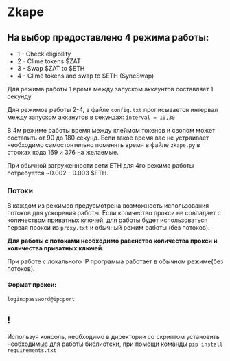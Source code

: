 # Zkape


## На выбор предоставлено 4 режима работы:
- 1 - Check eligibility
- 2 - Clime tokens $ZAT
- 3 - Swap $ZAT to $ETH
- 4 - Clime tokens and swap to $ETH (SyncSwap)

Для режима работы 1 время между запуском аккаунтов составляет 1 секунду.

Для режимов работы 2-4, в файле `config.txt` прописывается интервал между запуском акканутов в секундах:
`interval = 10,30`

В 4м режиме работы время между клеймом токенов и свопом может составить от 90 до 180 секунд. Если такое время вас не устраивает необходимо самостоятельно поменять время в файле `zkape.py` в строках кода 169 и 376 на желаемые.  

При обычной загруженности сети ETH для 4го режима работы потребуется ~0.002 - 0.003 $ETH.

### Потоки
В каждом из режимов предусмотрена возможность использования потоков для ускорения работы.
Если количество прокси не совпадает с количеством приватных ключей, для работы будет использоваться первая прокси из `proxy.txt` и обычный режим работы (без потоков).  

**Для работы с потоками необходимо равенство количества прокси и количества приватных ключей.**  

При работе с локального IP программа работает в обычном режиме(без потоков).


#### Формат прокси:
`login:password@ip:port`


## !
Используя консоль, необходимо в директории со скриптом установить необходимые для работы библиотеки, при помощи команды `pip install requirements.txt`
